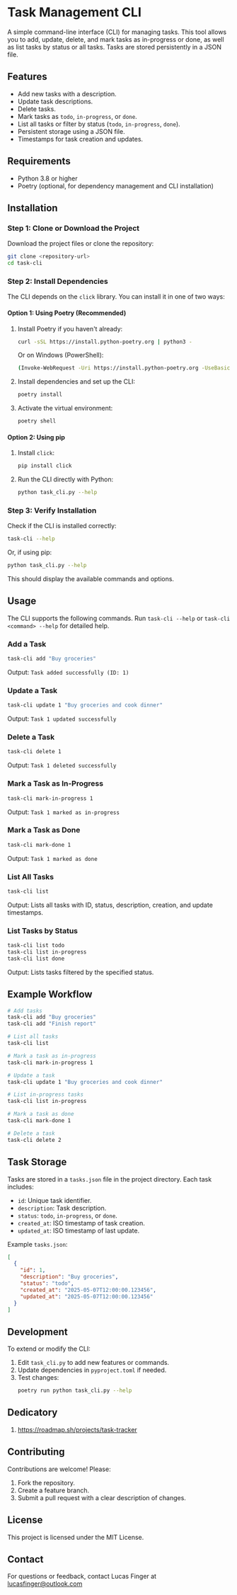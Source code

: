 # Task Management CLI

A simple command-line interface (CLI) for managing tasks. This tool allows you to add, update, delete, and mark tasks as in-progress or done, as well as list tasks by status or all tasks. Tasks are stored persistently in a JSON file.

## Features
- Add new tasks with a description.
- Update task descriptions.
- Delete tasks.
- Mark tasks as `todo`, `in-progress`, or `done`.
- List all tasks or filter by status (`todo`, `in-progress`, `done`).
- Persistent storage using a JSON file.
- Timestamps for task creation and updates.

## Requirements
- Python 3.8 or higher
- Poetry (optional, for dependency management and CLI installation)

## Installation

### Step 1: Clone or Download the Project
Download the project files or clone the repository:
```bash
git clone <repository-url>
cd task-cli
```

### Step 2: Install Dependencies
The CLI depends on the `click` library. You can install it in one of two ways:

#### Option 1: Using Poetry (Recommended)
1. Install Poetry if you haven't already:
   ```bash
   curl -sSL https://install.python-poetry.org | python3 -
   ```
   Or on Windows (PowerShell):
   ```bash
   (Invoke-WebRequest -Uri https://install.python-poetry.org -UseBasicParsing).Content | python -
   ```

2. Install dependencies and set up the CLI:
   ```bash
   poetry install
   ```

3. Activate the virtual environment:
   ```bash
   poetry shell
   ```

#### Option 2: Using pip
1. Install `click`:
   ```bash
   pip install click
   ```

2. Run the CLI directly with Python:
   ```bash
   python task_cli.py --help
   ```

### Step 3: Verify Installation
Check if the CLI is installed correctly:
```bash
task-cli --help
```
Or, if using pip:
```bash
python task_cli.py --help
```

This should display the available commands and options.

## Usage
The CLI supports the following commands. Run `task-cli --help` or `task-cli <command> --help` for detailed help.

### Add a Task
```bash
task-cli add "Buy groceries"
```
Output: `Task added successfully (ID: 1)`

### Update a Task
```bash
task-cli update 1 "Buy groceries and cook dinner"
```
Output: `Task 1 updated successfully`

### Delete a Task
```bash
task-cli delete 1
```
Output: `Task 1 deleted successfully`

### Mark a Task as In-Progress
```bash
task-cli mark-in-progress 1
```
Output: `Task 1 marked as in-progress`

### Mark a Task as Done
```bash
task-cli mark-done 1
```
Output: `Task 1 marked as done`

### List All Tasks
```bash
task-cli list
```
Output: Lists all tasks with ID, status, description, creation, and update timestamps.

### List Tasks by Status
```bash
task-cli list todo
task-cli list in-progress
task-cli list done
```
Output: Lists tasks filtered by the specified status.

## Example Workflow
```bash
# Add tasks
task-cli add "Buy groceries"
task-cli add "Finish report"

# List all tasks
task-cli list

# Mark a task as in-progress
task-cli mark-in-progress 1

# Update a task
task-cli update 1 "Buy groceries and cook dinner"

# List in-progress tasks
task-cli list in-progress

# Mark a task as done
task-cli mark-done 1

# Delete a task
task-cli delete 2
```

## Task Storage
Tasks are stored in a `tasks.json` file in the project directory. Each task includes:
- `id`: Unique task identifier.
- `description`: Task description.
- `status`: `todo`, `in-progress`, or `done`.
- `created_at`: ISO timestamp of task creation.
- `updated_at`: ISO timestamp of last update.

Example `tasks.json`:
```json
[
  {
    "id": 1,
    "description": "Buy groceries",
    "status": "todo",
    "created_at": "2025-05-07T12:00:00.123456",
    "updated_at": "2025-05-07T12:00:00.123456"
  }
]
```

## Development
To extend or modify the CLI:
1. Edit `task_cli.py` to add new features or commands.
2. Update dependencies in `pyproject.toml` if needed.
3. Test changes:
   ```bash
   poetry run python task_cli.py --help
   ```

## Dedicatory
1. https://roadmap.sh/projects/task-tracker

## Contributing
Contributions are welcome! Please:
1. Fork the repository.
2. Create a feature branch.
3. Submit a pull request with a clear description of changes.

## License
This project is licensed under the MIT License.

## Contact
For questions or feedback, contact Lucas Finger at lucasfinger@outlook.com
